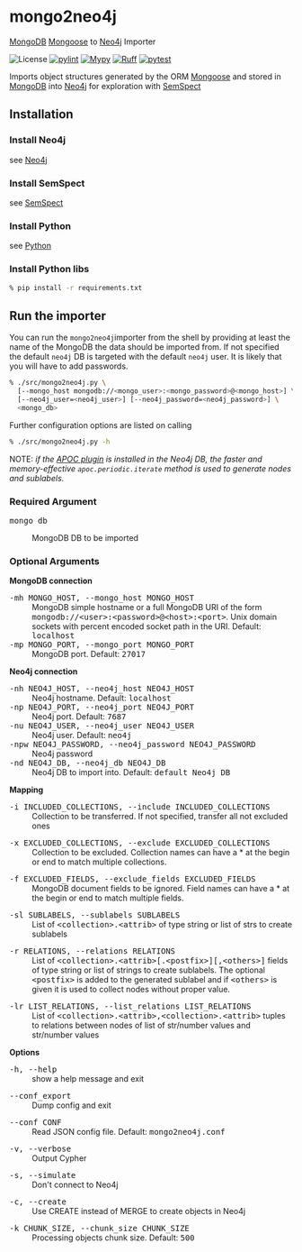 # mongo2neo4j

[MongoDB](https://www.mongodb.com/) [Mongoose](https://mongoosejs.com/) to [Neo4j](https://neo4j.com/) Importer

![License](https://img.shields.io/github/license/artisan-roaster-scope/artisan.svg)
[![pylint](https://github.com/artisan-roaster-scope/artisan/actions/workflows/pylint.yaml/badge.svg?branch=master&event=push)](https://github.com/artisan-roaster-scope/artisan/actions?query=workflow:pylint+event:push+branch:master)
[![Mypy](https://github.com/artisan-roaster-scope/artisan/actions/workflows/mypy.yml/badge.svg?branch=master)](https://github.com/artisan-roaster-scope/artisan/actions/workflows/mypy.yml)
[![Ruff](https://github.com/artisan-roaster-scope/artisan/actions/workflows/ruff.yaml/badge.svg?branch=master)](https://github.com/artisan-roaster-scope/artisan/actions/workflows/ruff.yaml)
[![pytest](https://github.com/artisan-roaster-scope/artisan/actions/workflows/pytest.yaml/badge.svg?branch=master)](https://github.com/artisan-roaster-scope/artisan/actions/workflows/pytest.yaml)


Imports object structures generated by the ORM [Mongoose](https://mongoosejs.com/) and stored in [MongoDB](https://www.mongodb.com/) into [Neo4j](https://neo4j.com/) for exploration with [SemSpect](https://www.semspect.de/)


## Installation

### Install Neo4j

see [Neo4j](https://neo4j.com/)

### Install SemSpect

see [SemSpect](https://www.semspect.de/)

### Install Python

see [Python](https://python.org/)

### Install Python libs

```sh
% pip install -r requirements.txt
```

## Run the importer

You can run the `mongo2neo4j`importer from the shell by providing at least the name of the MongoDB the data should be imported from. If not specified the default `neo4j` DB is targeted with the default `neo4j` user. It is likely that you will have to add passwords.

```sh
% ./src/mongo2neo4j.py \
  [--mongo_host mongodb://<mongo_user>:<mongo_password>@<mongo_host>] \
  [--neo4j_user=<neo4j_user>] [--neo4j_password=<neo4j_password>] \
  <mongo_db>
```

Further configuration options are listed on calling

```sh
% ./src/mongo2neo4j.py -h
```

NOTE: *if the [APOC plugin](https://neo4j.com/docs/apoc/) is installed in the Neo4j DB, the faster and memory-effective `apoc.periodic.iterate` method is used to generate nodes and sublabels.*


### Required Argument

<dl>
  <dt><pre>mongo_db</pre></dt>
  <dd>MongoDB DB to be imported</dd>
</dl>


### Optional Arguments

__MongoDB connection__

<dl>
  <dt><tt>-mh MONGO_HOST, --mongo_host MONGO_HOST</tt></dt>
  <dd>MongoDB simple hostname or a full MongoDB URI of the form <tt>mongodb://&lt;user&gt;:&lt;password&gt;@&lt;host&gt;:&lt;port&gt;</tt>. Unix domain sockets with percent encoded socket path in the URI. Default: <tt>localhost</tt></dd>
  <dt><tt>-mp MONGO_PORT, --mongo_port MONGO_PORT</tt></dt>
  <dd>MongoDB port. Default: <tt>27017</tt></dd>
</dl>


__Neo4j connection__

<dl>
  <dt><tt>-nh NEO4J_HOST, --neo4j_host NEO4J_HOST</tt></dt>
  <dd>Neo4j hostname. Default: <tt>localhost</tt></dd>
  <dt><tt>-np NEO4J_PORT, --neo4j_port NEO4J_PORT</tt></dt>
  <dd>Neo4j port. Default: <tt>7687</tt></dd>
  <dt><tt>-nu NEO4J_USER, --neo4j_user NEO4J_USER</tt></dt>
  <dd>Neo4j user. Default: <tt>neo4j</tt></dd>
  <dt><tt>-npw NEO4J_PASSWORD, --neo4j_password NEO4J_PASSWORD</tt></dt>
  <dd>Neo4j password</dd>
  <dt><tt>-nd NEO4J_DB, --neo4j_db NEO4J_DB</tt></dt>
  <dd>Neo4j DB to import into. Default: <tt>default Neo4j DB</tt></dd>
</dl>

__Mapping__

<dl>
  <dt><tt>-i INCLUDED_COLLECTIONS, --include INCLUDED_COLLECTIONS</tt></dt>
  <dd>Collection to be transferred. If not specified, transfer all not excluded ones</dd>
</dl>
<dl>
  <dt><tt>-x EXCLUDED_COLLECTIONS, --exclude EXCLUDED_COLLECTIONS</tt></dt>
  <dd>Collection to be excluded. Collection names can have a * at the begin or end to match multiple collections.</dd>
</dl>
<dl>
  <dt><tt>-f EXCLUDED_FIELDS, --exclude_fields EXCLUDED_FIELDS</tt></dt>
  <dd>MongoDB document fields to be ignored. Field names can have a * at the begin or end to match multiple fields.</dd>
</dl>
<dl>
  <dt><tt>-sl SUBLABELS, --sublabels SUBLABELS</tt></dt>
  <dd>List of <tt>&lt;collection&gt;.&lt;attrib&gt;</tt> of type string or list of strs to create sublabels</dd>
</dl>
<dl>
  <dt><tt>-r RELATIONS, --relations RELATIONS</tt></dt>
  <dd>List of <tt>&lt;collection&gt;.&lt;attrib&gt;[.&lt;postfix&gt;][,&lt;others&gt;]</tt> fields of type string or list of strings to create sublabels. The optional <tt>&lt;postfix&gt;</tt> is added to the generated sublabel and if <tt>&lt;others&gt;</tt> is given it is used to collect nodes without proper value.</dd>
</dl>
<dl>
  <dt><tt>-lr LIST_RELATIONS, --list_relations LIST_RELATIONS</tt></dt>
  <dd>List of <tt>&lt;collection&gt;.&lt;attrib&gt;,&lt;collection&gt;.&lt;attrib&gt;</tt> tuples to relations between nodes of list of str/number values and str/number values</dd>
</dl>


__Options__

<dl>
  <dt><tt>-h, --help</tt></dt>
  <dd>show a help message and exit</dd>
</dl>
<dl>
  <dt><tt>--conf_export</tt></dt>
  <dd>Dump config and exit</dd>
</dl>
<dl>
  <dt><tt>--conf CONF</tt></dt>
  <dd>Read JSON config file. Default: <tt>mongo2neo4j.conf</tt></dd>
</dl>
<dl>
  <dt><tt>-v, --verbose</tt></dt>
  <dd>Output Cypher</dd>
</dl>
<dl>
  <dt><tt>-s, --simulate</tt></dt>
  <dd>Don't connect to Neo4j</dd>
</dl>
<dl>
  <dt><tt>-c, --create</tt></dt>
  <dd>Use CREATE instead of MERGE to create objects in Neo4j</dd>
</dl>
<dl>
  <dt><tt>-k CHUNK_SIZE, --chunk_size CHUNK_SIZE</tt></dt>
  <dd>Processing objects chunk size. Default: <tt>500</tt></dd>
</dl>
